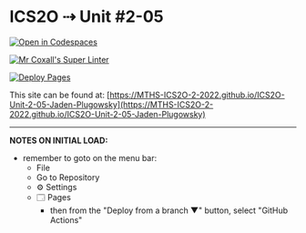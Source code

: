 # ICS2O ⇢ Unit #2-05

[![Open in Codespaces](https://classroom.github.com/assets/launch-codespace-f4981d0f882b2a3f0472912d15f9806d57e124e0fc890972558857b51b24a6f9.svg)](https://classroom.github.com/open-in-codespaces?assignment_repo_id=10661360)

[![Mr Coxall's Super Linter](https://github.com/MTHS-ICS2O-2-2022/ICS2O-Unit-2-05-Jaden-Plugowsky/workflows/Mr%20Coxall's%20Super%20Linter/badge.svg)](https://github.com/MTHS-ICS2O-2-2022/ICS2O-Unit-2-05-Jaden-Plugowsky/actions)

[![Deploy Pages](https://github.com/MTHS-ICS2O-2-2022/ICS2O-Unit-2-05-Jaden-Plugowsky/workflows/Deploy%20Pages/badge.svg)](https://github.com/MTHS-ICS2O-2-2022/ICS2O-Unit-2-05-Jaden-Plugowsky/actions)

This site can be found at: [https://MTHS-ICS2O-2-2022.github.io/ICS2O-Unit-2-05-Jaden-Plugowsky](https://MTHS-ICS2O-2-2022.github.io/ICS2O-Unit-2-05-Jaden-Plugowsky)

---

**NOTES ON INITIAL LOAD:**
- remember to goto on the menu bar:
  - File
  - Go to Repository
  - ⚙ Settings
  - 🗔 Pages
    - then from the "Deploy from a branch ▼" button, select "GitHub Actions"
